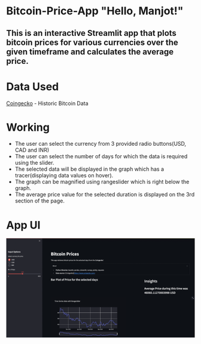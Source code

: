 # Bitcoin-Price-App "Hello, Manjot!"
## This is an interactive Streamlit app that plots bitcoin prices for various currencies over the given timeframe and calculates the average price.

# Data Used
[Coingecko](https://api.coingecko.com/api/v3/coins/bitcoin/market_chart) - Historic Bitcoin Data

# Working
- The user can select the currency from 3 provided radio buttons(USD, CAD and INR)
- The user can select the number of days for which the data is required using the slider.
- The selected data will be displayed in the graph which has a tracer(displaying data values on hover).
- The graph can be magnified using rangeslider which is right below the graph.
- The average price value for the selected duration is displayed on the 3rd section of the page.

# App UI
![](https://github.com/A00456571/Bitcoin-Price-App/blob/main/Working.png)

